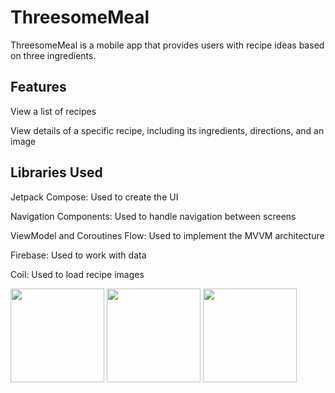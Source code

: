 # ThreesomeMeal

ThreesomeMeal is a mobile app that provides users with recipe ideas based on three ingredients.

## Features

View a list of recipes

View details of a specific recipe, including its ingredients, directions, and an image


## Libraries Used

Jetpack Compose: Used to create the UI

Navigation Components: Used to handle navigation between screens

ViewModel and Coroutines Flow: Used to implement the MVVM architecture

Firebase: Used to work with data

Coil: Used to load recipe images

<img src="https://github.com/polinasmogi/ThreesomeMeal-Jetpack-Compose-Navigation-/assets/46492599/b5215732-ae39-4e22-b92b-66201804db65" width="150">
<img src="https://github.com/polinasmogi/ThreesomeMeal-Jetpack-Compose-Navigation-/assets/46492599/31713f18-9b5e-46db-a6ec-b26e9c9a22e9" width="150">
<img src="https://github.com/polinasmogi/ThreesomeMeal-Jetpack-Compose-Navigation-/assets/46492599/6a9dfef2-4480-4488-ac63-ec0492ed3d07" width="150">
